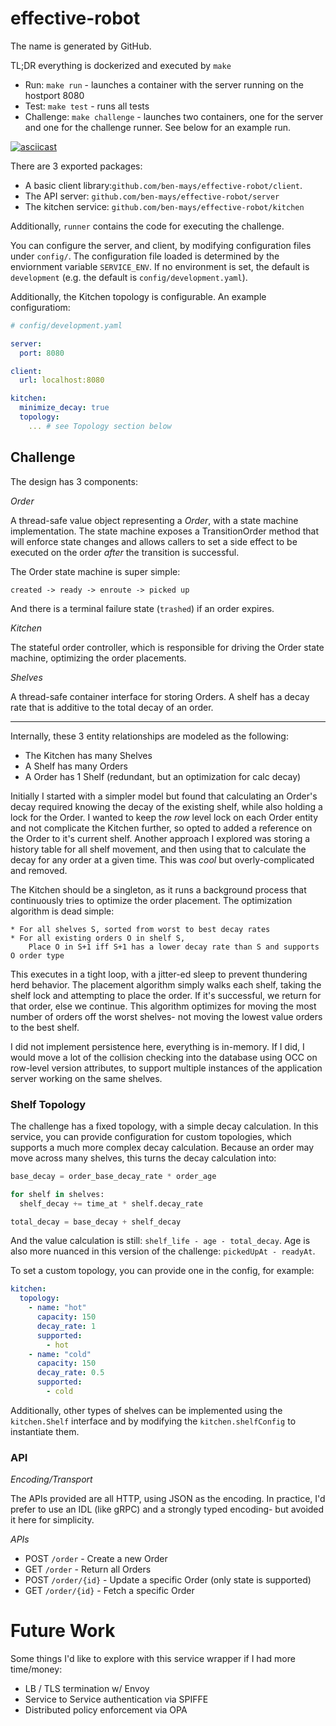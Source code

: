 # effective-robot

The name is generated by GitHub.

TL;DR everything is dockerized and executed by `make`

* Run: `make run` - launches a container with the server running on the hostport 8080
* Test: `make test` - runs all tests
* Challenge: `make challenge` - launches two containers, one for the server and one for the challenge runner. See below for an example run.


[![asciicast](https://asciinema.org/a/tMlSYzPE85eGI3dlZe7upi1Ks.svg)](https://asciinema.org/a/tMlSYzPE85eGI3dlZe7upi1Ks)


There are 3 exported packages:

* A basic client library:`github.com/ben-mays/effective-robot/client`.
* The API server: `github.com/ben-mays/effective-robot/server`
* The kitchen service: `github.com/ben-mays/effective-robot/kitchen`

Additionally, `runner` contains the code for executing the challenge.

You can configure the server, and client, by modifying configuration files under `config/`. The configuration file loaded is determined by the enviornment variable `SERVICE_ENV`. If no environment is set, the default is `development` (e.g. the default is `config/development.yaml`). 

Additionally, the Kitchen topology is configurable. An example configuratiom:

```yaml
# config/development.yaml

server:
  port: 8080

client:
  url: localhost:8080

kitchen:
  minimize_decay: true
  topology:
    ... # see Topology section below

```

## Challenge ##

The design has 3 components:

*Order*

A thread-safe value object representing a _Order_, with a state machine implementation. The state machine exposes a TransitionOrder method that will enforce state changes and allows callers to set a side effect to be executed on the order _after_ the transition is successful.
 
The Order state machine is super simple:

    created -> ready -> enroute -> picked up

And there is a terminal failure state (`trashed`) if an order expires.

*Kitchen* 

The stateful order controller, which is responsible for driving the Order state machine, optimizing the order placements. 

*Shelves* 

A thread-safe container interface for storing Orders. A shelf has a decay rate that is additive to the total decay of an order.

---

Internally, these 3 entity relationships are modeled as the following:

* The Kitchen has many Shelves
* A Shelf has many Orders
* A Order has 1 Shelf  (redundant, but an optimization for calc decay)

Initially I started with a simpler model but found that calculating an Order's decay required knowing the decay of the existing shelf, while also holding a lock for the Order. I wanted to keep the _row_ level lock on each Order entity and not complicate the Kitchen further, so opted to added a reference on the Order to it's current shelf. Another approach I explored was storing a history table for all shelf movement, and then using that to calculate the decay for any order at a given time. This was _cool_ but overly-complicated and removed.

The Kitchen should be a singleton, as it runs a background process that continuously tries to optimize the order placement. The optimization algorithm is dead simple:

    * For all shelves S, sorted from worst to best decay rates
    * For all existing orders O in shelf S, 
        Place O in S+1 iff S+1 has a lower decay rate than S and supports O order type

This executes in a tight loop, with a jitter-ed sleep to prevent thundering herd behavior. The placement algorithm simply walks each shelf, taking the shelf lock and attempting to place the order. If it's successful, we return for that order, else we continue. This algorithm optimizes for moving the most number of orders off the worst shelves- not moving the lowest value orders to the best shelf.

I did not implement persistence here, everything is in-memory. If I did, I would move a lot of the collision checking into the database using OCC on row-level version attributes, to support multiple instances of the application server working on the same shelves.

### Shelf Topology ###

The challenge has a fixed topology, with a simple decay calculation. In this service, you can provide configuration for custom topologies, which supports a much more complex decay calculation. Because an order may move across many shelves, this turns the decay calculation into:

```python
base_decay = order_base_decay_rate * order_age

for shelf in shelves:
  shelf_decay += time_at * shelf.decay_rate

total_decay = base_decay + shelf_decay
```

And the value calculation is still: `shelf_life - age - total_decay`. Age is also more nuanced in this version of the challenge: `pickedUpAt - readyAt`.


To set a custom topology, you can provide one in the config, for example:

```yaml
kitchen:
  topology:
    - name: "hot"
      capacity: 150
      decay_rate: 1
      supported: 
        - hot
    - name: "cold"
      capacity: 150
      decay_rate: 0.5
      supported: 
        - cold
```

Additionally, other types of shelves can be implemented using the `kitchen.Shelf` interface and by modifying the `kitchen.shelfConfig` to instantiate them.
 
### API ### 

*Encoding/Transport* 

The APIs provided are all HTTP, using JSON as the encoding. In practice, I'd prefer to use an IDL (like gRPC) and a strongly typed encoding- but avoided it here for simplicity. 

*APIs*

* POST `/order`      - Create a new Order
* GET  `/order`      - Return all Orders
* POST `/order/{id}` - Update a specific Order (only state is supported)
* GET  `/order/{id}` - Fetch a specific Order


# Future Work #

Some things I'd like to explore with this service wrapper if I had more time/money:

* LB / TLS termination w/ Envoy
* Service to Service authentication via SPIFFE
* Distributed policy enforcement via OPA
